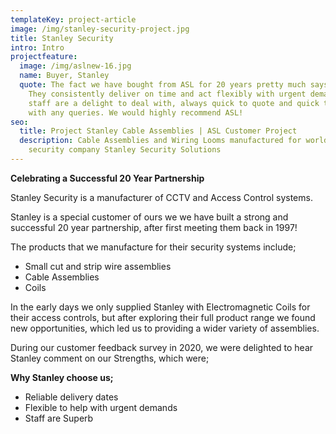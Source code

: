 ```yaml
---
templateKey: project-article
image: /img/stanley-security-project.jpg
title: Stanley Security
intro: Intro
projectfeature:
  image: /img/aslnew-16.jpg
  name: Buyer, Stanley
  quote: The fact we have bought from ASL for 20 years pretty much says it all.
    They consistently deliver on time and act flexibly with urgent demands. The
    staff are a delight to deal with, always quick to quote and quick to help
    with any queries. We would highly recommend ASL!
seo:
  title: Project Stanley Cable Assemblies | ASL Customer Project
  description: Cable Assemblies and Wiring Looms manufactured for world leading
    security company Stanley Security Solutions
---
```

**Celebrating a Successful 20 Year Partnership**

Stanley Security is a manufacturer of CCTV and Access Control systems. 

Stanley is a special customer of ours we we have built a strong and successful 20 year partnership, after first meeting them back in 1997!

The products that we manufacture for their security systems include;

* Small cut and strip wire assemblies 
* Cable Assemblies 
* Coils 

In the early days we only supplied Stanley with Electromagnetic Coils for their access controls, but after exploring their full product range we found new opportunities, which led us to providing a wider variety of assemblies.

During our customer feedback survey in 2020, we were delighted to hear Stanley comment on our Strengths, which were;

**Why Stanley choose us;**

* Reliable delivery dates 
* Flexible to help with urgent demands 
* Staff are Superb​